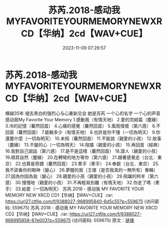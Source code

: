 ﻿---
title: 苏芮.2018-感动我MYFAVORITEYOURMEMORYNEWXRCD【华纳】2cd【WAV+CUE】
date: 2023-11-09 07:29:57
categories: WAV车载音乐、镜像
tags: 华语中文
---
# 苏芮.2018-感动我MYFAVORITEYOURMEMORYNEWXRCD【华纳】2cd【WAV+CUE】

横越35年
褪去黑白的强烈心与心重新交会
她是苏芮
一个心的名字
一个心的声音
感动我My Favorite Your Memory
1.感動我（有情天地）
2.愛的完結篇（塵緣）
3.冷的記憶（驀然回首）
4.心痛的感覺（驀然回首）
5.風雨情懷（第六感）
6.不回首（驀然回首）
7.能輸多少（有情天地）
8.也許是你不懂（一切為明天）
9.你還要什麼（一切為明天）
10.未知（驀然回首）
11.不能說（親愛的小孩）
12.故事（塵緣）
13.不變的心（一切為明天）
14.阻擋（親愛的小孩）
15.再回首（經典）
16.我對自己說話（第六感）
17.是不是這樣（驀然回首）
18.證人（親愛的小孩）
19.順其自然（塵緣）
20.在轉彎的地方等你（第六感）
21.跟著感覺走（台北．東京）
22.也算是奇蹟（驀然回首）
23.牽手（牽手）
24.奉獻（台北．東京）
25.我不該看你的眼神（變心）
26.夢醒的我（王傑〔是否我真的一無所有〕專輯）
27.因為你因為我（變心）
28.親愛的小孩（親愛的小孩）
29.飛躍的羚羊（第六感）
30.慢慢地（親愛的小孩）
31.不再輕易別離（有情天地）
32.你走了嗎（牽手）
33.給愛（一切為明天）
苏芮.2018 - 感动我 MY FAVORITE YOUR MEMORY NEW XRCD
CD1【华纳】【WAV+CUE】.rar: https://url27.ctfile.com/f/9388027-968995840-6d5c55?p=559675
(访问密码: 559675)
苏芮.2018 - 感动我 MY FAVORITE YOUR MEMORY NEW XRCD
CD2【华纳】【WAV+CUE】.rar: https://url27.ctfile.com/f/9388027-968995858-87e003?p=559675
(访问密码: 559675)
原文：[链接](https://blog.sina.com.cn/s/blog_1647c7e76010313qj.html)